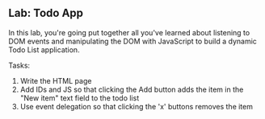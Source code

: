 ## Lab: Todo App

In this lab, you're going put together all you've learned about listening
to DOM events and manipulating the DOM with JavaScript to build a dynamic
Todo List application.

Tasks:
1. Write the HTML page
2. Add IDs and JS so that clicking the Add button adds the item in the
   "New item" text field to the todo list
3. Use event delegation so that clicking the 'x' buttons removes the item
